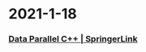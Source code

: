 
# 2021-1-18

### [Data Parallel C++ | SpringerLink](https://link.springer.com/book/10.1007/978-1-4842-5574-2)